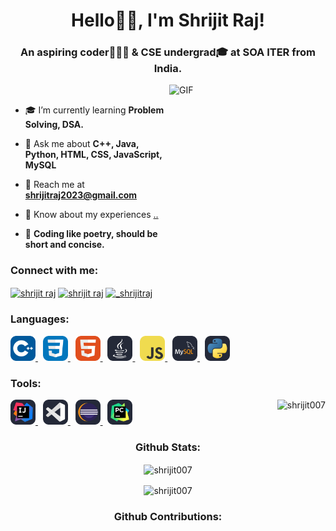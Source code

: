 <h1 align="center">Hello👋🏻, I'm Shrijit Raj!</h1>
<h3 align="center">An aspiring coder👨🏻‍💻 & CSE undergrad🎓 at SOA ITER from India.</h3>

<img align="right" src="https://user-images.githubusercontent.com/74038190/212747657-7a8d59da-69c8-4110-8ea8-f8102fd0b413.gif" alt="GIF" height=300 width=250/>
&nbsp

- 🎓 I’m currently learning **Problem Solving, DSA.**

- 💬 Ask me about **C++, Java, Python, HTML, CSS, JavaScript, MySQL**

- 📩 Reach me at **shrijitraj2023@gmail.com**

- 📄 Know about my experiences [..](..)

- 🍁 **Coding like poetry, should be short and concise.**

<h3 align="left">Connect with me:</h3>
<p align="left">
<a href="https://linkedin.com/in/shrijit raj" target="blank"><img align="center" src="https://user-images.githubusercontent.com/74038190/235294012-0a55e343-37ad-4b0f-924f-c8431d9d2483.gif" alt="shrijit raj" height="40" width="40" /></a>
<a href="https://fb.com/shrijit.raj.9" target="blank"><img align="center" src="https://user-images.githubusercontent.com/74038190/235294010-ec412ef5-e3da-4efa-b1d4-0ab4d4638755.gif" alt="shrijit raj" height="40" width="40" /></a>
<a href="https://instagram.com/_shrijitraj" target="blank"><img align="center" src="https://user-images.githubusercontent.com/74038190/235294013-a33e5c43-a01c-43f6-b44d-a406d8b4ab75.gif" alt="_shrijitraj" height="40" width="40" /></a>
</p>

<h3 align="left">Languages:</h3>
<p align="left"> <a href="https://www.w3schools.com/cpp/" target="_blank" rel="noreferrer"> <img src="https://github.com/tandpfun/skill-icons/blob/main/icons/CPP.svg" alt="cplusplus" width="40" height="40"/> </a>  &nbsp <a href="https://www.w3schools.com/css/" target="_blank" rel="noreferrer"> <img src="https://github.com/tandpfun/skill-icons/blob/main/icons/CSS.svg" alt="css3" width="40" height="40"/> </a>  &nbsp <a href="https://www.w3.org/html/" target="_blank" rel="noreferrer"> <img src="https://github.com/tandpfun/skill-icons/blob/main/icons/HTML.svg" alt="html5" width="40" height="40"/> </a>  &nbsp <a href="https://www.java.com" target="_blank" rel="noreferrer"> <img src="https://github.com/tandpfun/skill-icons/blob/main/icons/Java-Dark.svg" alt="java" width="40" height="40"/> </a>  &nbsp <a href="https://developer.mozilla.org/en-US/docs/Web/JavaScript" target="_blank" rel="noreferrer"> <img src="https://github.com/tandpfun/skill-icons/blob/main/icons/JavaScript.svg" alt="javascript" width="40" height="40"/> </a>  &nbsp <a href="https://www.mysql.com/" target="_blank" rel="noreferrer"> <img src="https://github.com/tandpfun/skill-icons/blob/main/icons/MySQL-Dark.svg" alt="mysql" width="40" height="40"/> </a>  &nbsp <a href="https://www.python.org" target="_blank" rel="noreferrer"> <img src="https://github.com/tandpfun/skill-icons/blob/main/icons/Python-Dark.svg" alt="python" width="40" height="40"/> </a> </p>

<h3 align="left">Tools:</h3>
<p align="left"> <a href="https://www.jetbrains.com/idea/" target="_blank" rel="noreferrer"> <img src="https://github.com/tandpfun/skill-icons/blob/main/icons/Idea-Dark.svg" alt="intelliJ" width="40" height="40" /> </a> &nbsp <a href="https://code.visualstudio.com" target="_blank" rel="noreferrer"> <img src="https://github.com/tandpfun/skill-icons/blob/main/icons/VSCode-Dark.svg" alt="VScode" width="40" height="40" /> </a>  &nbsp  <a href="https://www.eclipse.org" target="_blank" rel="noreferrer"> <img src="https://github.com/tandpfun/skill-icons/blob/main/icons/Eclipse-Dark.svg" alt="eclipse" width="40" height="40" /> </a>  &nbsp  <a href="https://www.jetbrains.com/pycharm/" target="_blank" rel="noreferrer"> <img src="https://github.com/tandpfun/skill-icons/blob/main/icons/PyCharm-Dark.svg" alt="pyCharm" width="40" height="40" /> </a>
<img align="right" src="https://komarev.com/ghpvc/?username=shrijit007&label=Profile%20views&color=abd200&style=flat&abbreviated=true" alt="shrijit007" /></p>

<p><h3 align="center">Github Stats:</h3></p>
<p align="center"><img align="center" src="https://github-readme-stats.vercel.app/api?username=shrijit007&show_icons=true&theme=merko&locale=en" alt="shrijit007" /></p>
<p align="center"><img align="center" src="https://github-readme-streak-stats.herokuapp.com/?user=shrijit007&theme=merko" alt="shrijit007" /></p>

<p><h3 align="center">Github Contributions:</h3>
</p>
